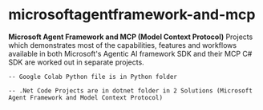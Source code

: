 # microsoftagentframework-and-mcp
**Microsoft Agent Framework and MCP (Model Context Protocol)** Projects which demonstrates most of the capabilities, features and workflows available in both Microsoft's Agentic AI framework SDK and their MCP C# SDK are worked out in separate projects.

    -- Google Colab Python file is in Python folder
    
    -- .Net Code Projects are in dotnet folder in 2 Solutions (Microsoft Agent Framework and Model Context Protocol)
